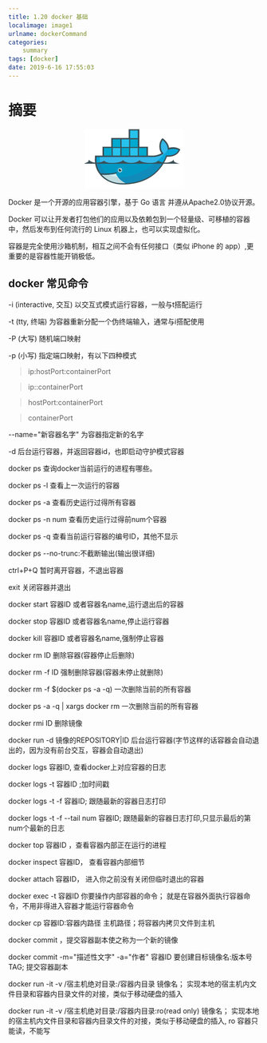 ```yaml
---
title: 1.20 docker 基础
localimage: image1
urlname: dockerCommand
categories: 
    summary    
tags: [docker]
date: 2019-6-16 17:55:03
---
```


# 摘要

<div align=center> 

![docker](./image1/docker01.png)

</div>

Docker 是一个开源的应用容器引擎，基于 Go 语言 并遵从Apache2.0协议开源。

Docker 可以让开发者打包他们的应用以及依赖包到一个轻量级、可移植的容器中，然后发布到任何流行的 Linux 机器上，也可以实现虚拟化。

容器是完全使用沙箱机制，相互之间不会有任何接口（类似 iPhone 的 app）,更重要的是容器性能开销极低。

<!-- more -->

## docker 常见命令

-i (interactive, 交互) 以交互式模式运行容器，一般与t搭配运行

-t (tty, 终端) 为容器重新分配一个伪终端输入，通常与i搭配使用

-P (大写) 随机端口映射

-p (小写) 指定端口映射，有以下四种模式

> ip:hostPort:containerPort

> ip::containerPort

> hostPort:containerPort

> containerPort

--name="新容器名字" 为容器指定新的名字

-d 后台运行容器，并返回容器id，也即启动守护模式容器

docker ps 查询docker当前运行的进程有哪些。

docker ps -l 查看上一次运行的容器

docker ps -a 查看历史运行过得所有容器

docker ps -n num 查看历史运行过得前num个容器

docker ps -q 查看当前运行容器的编号ID，其他不显示

docker ps --no-trunc:不截断输出(输出很详细)

ctrl+P+Q 暂时离开容器，不退出容器

exit 关闭容器并退出

docker start 容器ID 或者容器名name,运行退出后的容器

docker stop 容器ID 或者容器名name,停止运行容器

docker kill 容器ID 或者容器名name,强制停止容器

docker rm ID 删除容器(容器停止后删除)

docker rm -f ID 强制删除容器(容器未停止就删除)

docker rm -f $(docker ps -a -q) 一次删除当前的所有容器

docker ps -a -q | xargs docker rm  一次删除当前的所有容器

docker rmi ID 删除镜像

docker run -d 镜像的REPOSITORY|ID 后台运行容器(字节这样的话容器会自动退出的，因为没有前台交互，容器会自动退出)

docker logs 容器ID, 查看docker上对应容器的日志

docker logs -t 容器ID ;加时间戳

docker logs -t -f  容器ID; 跟随最新的容器日志打印

docker logs -t -f --tail num 容器ID; 跟随最新的容器日志打印,只显示最后的第num个最新的日志

docker top 容器ID ，查看容器内部正在运行的进程

docker inspect 容器ID， 查看容器内部细节

docker attach 容器ID， 进入你之前没有关闭但临时退出的容器

docker exec -t 容器ID 你要操作内部容器的命令； 就是在容器外面执行容器命令，不用非得进入容器才能运行容器命令

docker cp 容器ID:容器内路径 主机路径；将容器内拷贝文件到主机

docker commit ，提交容器副本使之称为一个新的镜像

docker commit -m="描述性文字" -a="作者" 容器ID 要创建目标镜像名:版本号TAG; 提交容器副本

docker run -it -v /宿主机绝对目录:/容器内目录 镜像名； 实现本地的宿主机内文件目录和容器内目录文件的对接，类似于移动硬盘的插入 

docker run -it -v /宿主机绝对目录:/容器内目录:ro(read only) 镜像名； 实现本地的宿主机内文件目录和容器内目录文件的对接，类似于移动硬盘的插入, ro 容器只能读，不能写
